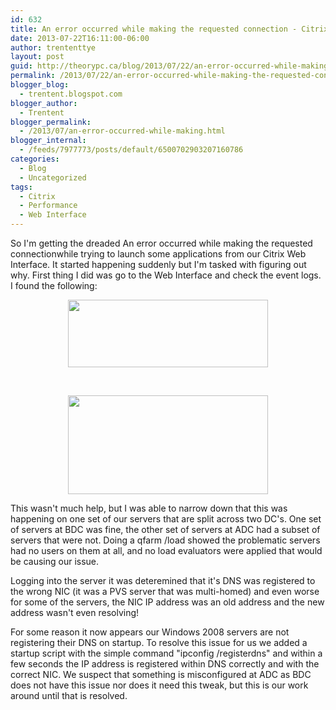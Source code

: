 ```yaml
---
id: 632
title: An error occurred while making the requested connection - Citrix Web Interface
date: 2013-07-22T16:11:00-06:00
author: trententtye
layout: post
guid: http://theorypc.ca/blog/2013/07/22/an-error-occurred-while-making-the-requested-connection-citrix-web-interface/
permalink: /2013/07/22/an-error-occurred-while-making-the-requested-connection-citrix-web-interface/
blogger_blog:
  - trentent.blogspot.com
blogger_author:
  - Trentent
blogger_permalink:
  - /2013/07/an-error-occurred-while-making.html
blogger_internal:
  - /feeds/7977773/posts/default/6500702903207160786
categories:
  - Blog
  - Uncategorized
tags:
  - Citrix
  - Performance
  - Web Interface
---
```

So I'm getting the dreaded An error occurred while making the requested connectionwhile trying to launch some applications from our Citrix Web Interface.  It started happening suddenly but I'm tasked with figuring out why.  First thing I did was go to the Web Interface and check the event logs.  I found the following:

<div style="clear: both; text-align: center;">
  <a style="margin-left: 1em; margin-right: 1em;" href="http://2.bp.blogspot.com/-gVBe3-2VOB8/Ue2suwbCs9I/AAAAAAAAAXU/C8OJsFChWWI/s1600/30102.png"><img src="http://2.bp.blogspot.com/-gVBe3-2VOB8/Ue2suwbCs9I/AAAAAAAAAXU/C8OJsFChWWI/s320/30102.png" width="320" height="108" border="0" /></a>
</div>

&nbsp;

<div style="clear: both; text-align: center;">
  <a style="margin-left: 1em; margin-right: 1em;" href="http://4.bp.blogspot.com/-8JYx_34Jn6A/Ue2swOqP2EI/AAAAAAAAAXc/Ag-lU_GbWhY/s1600/30102-details.png"><img src="http://4.bp.blogspot.com/-8JYx_34Jn6A/Ue2swOqP2EI/AAAAAAAAAXc/Ag-lU_GbWhY/s320/30102-details.png" width="320" height="158" border="0" /></a>
</div>

This wasn't much help, but I was able to narrow down that this was happening on one set of our servers that are split across two DC's.  One set of servers at BDC was fine, the other set of servers at ADC had a subset of servers that were not.  Doing a qfarm /load showed the problematic servers had no users on them at all, and no load evaluators were applied that would be causing our issue.

Logging into the server it was deteremined that it's DNS was registered to the wrong NIC (it was a PVS server that was multi-homed) and even worse for some of the servers, the NIC IP address was an old address and the new address wasn't even resolving!

For some reason it now appears our Windows 2008 servers are not registering their DNS on startup.  To resolve this issue for us we added a startup script with the simple command "ipconfig /registerdns" and within a few seconds the IP address is registered within DNS correctly and with the correct NIC.  We suspect that something is misconfigured at ADC as BDC does not have this issue nor does it need this tweak, but this is our work around until that is resolved.

<!-- AddThis Advanced Settings generic via filter on the_content -->

<!-- AddThis Share Buttons generic via filter on the_content -->
